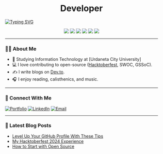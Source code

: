 <h1 align="center">Developer</h1>
<a href="https://git.io/typing-svg"><img src="https://readme-typing-svg.demolab.com?font=Fira+Code&pause=1000&width=435&lines=Hi!+I'm+Mark+Christian+E.+Nicer" alt="Typing SVG" /></a>


<p align="center">
  <img src="https://img.shields.io/badge/Node.js-339933?style=flat&logo=nodedotjs&logoColor=white" />
  <img src="https://img.shields.io/badge/HTML5-E34F26?style=flat&logo=html5&logoColor=white" />
  <img src="https://img.shields.io/badge/CSS3-1572B6?style=flat&logo=css3&logoColor=white" />
  <img src="https://img.shields.io/badge/JavaScript-F7DF1E?style=flat&logo=javascript&logoColor=black" />
  <img src="https://img.shields.io/badge/Vue.js-35495E?style=flat&logo=vue.js&logoColor=4FC08D" />
  <img src="https://img.shields.io/badge/Express.js-000000?style=flat&logo=express&logoColor=white" />
</p>

---

### 👨‍💻 About Me

- 🏫 Studying Information Technology at [Urdaneta City University]
- 💻 I love contributing to open-source ([Hacktoberfest](https://hacktoberfest.com), SWOC, GSSoC).
- ✍️ I write blogs on [Dev.to](https://dev.to).
- 🎧 I enjoy reading, calisthenics, and music.

---

### 🔗 Connect With Me

[![Portfolio](https://img.shields.io/badge/Portfolio-%230077B5?style=flat&logo=About.me&logoColor=white)](https://yourportfolio.com)
[![LinkedIn](https://img.shields.io/badge/LinkedIn-%230077B5?style=flat&logo=linkedin&logoColor=white)](https://linkedin.com/in/yourusername)
[![Email](https://img.shields.io/badge/Gmail-D14836?style=flat&logo=gmail&logoColor=white)](mailto:youremail@gmail.com)

---

### 📝 Latest Blog Posts

- [Level Up Your GitHub Profile With These Tips](#)
- [My Hacktoberfest 2024 Experience](#)
- [How to Start with Open Source](#)
